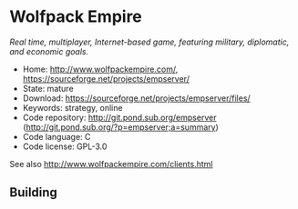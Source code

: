 # Wolfpack Empire

_Real time, multiplayer, Internet-based game, featuring military, diplomatic, and economic goals._

- Home: http://www.wolfpackempire.com/, https://sourceforge.net/projects/empserver/
- State: mature
- Download: https://sourceforge.net/projects/empserver/files/
- Keywords: strategy, online
- Code repository: http://git.pond.sub.org/empserver (http://git.pond.sub.org/?p=empserver;a=summary)
- Code language: C
- Code license: GPL-3.0

See also http://www.wolfpackempire.com/clients.html

## Building

